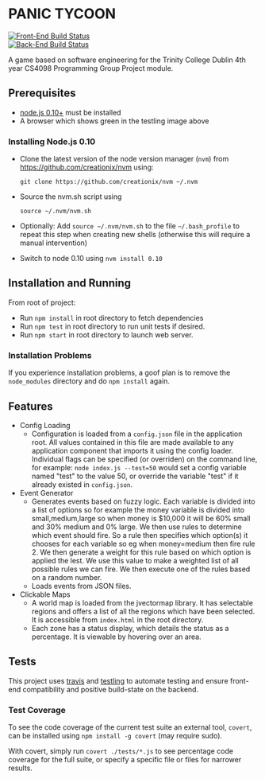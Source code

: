 PANIC TYCOON
============

[![Front-End Build Status](https://ci.testling.com/Panic-Tycoons/panic-tycoon.png)](https://ci.testling.com/Panic-Tycoons/panic-tycoon)  
[![Back-End Build Status](https://travis-ci.org/Panic-Tycoons/panic-tycoon.png?branch=master)](https://travis-ci.org/Panic-Tycoons/panic-tycoon)

A game based on software engineering for the Trinity College Dublin 4th year CS4098 Programming Group Project module.

## Prerequisites 

* [node.js 0.10+](http://nodejs.org/download/) must be installed 
* A browser which shows green in the testling image above

### Installing Node.js 0.10

* Clone the latest version of the node version manager (`nvm`) from https://github.com/creationix/nvm using:

    ```
    git clone https://github.com/creationix/nvm ~/.nvm
    ```

* Source the nvm.sh script using

    ```
    source ~/.nvm/nvm.sh
    ```

* Optionally: Add `source ~/.nvm/nvm.sh` to the file `~/.bash_profile` to repeat this step when creating new shells (otherwise this will require a manual intervention)

* Switch to node 0.10 using `nvm install 0.10`

## Installation and Running

From root of project:

* Run `npm install` in root directory to fetch dependencies
* Run `npm test` in root directory to run unit tests if desired.
* Run `npm start` in root directory to launch web server.

### Installation Problems

If you experience installation problems, a goof plan is to remove the `node_modules` directory and do `npm install` again.


## Features

* Config Loading
    * Configuration is loaded from a `config.json` file in the application root. All values contained in this file are made available to any application component that imports it using the config loader. Individual flags can be specified (or overriden) on the command line, for example: `node index.js --test=50` would set a config variable named "test" to the value 50, or override the variable "test" if it already existed in `config.json`.
* Event Generator
	* Generates events based on fuzzy logic. Each variable is divided into a list of options so for example the money variable is divided into small,medium,large so when money is $10,000 it will be 60% small and 30% medium and 0% large. We then use rules to determine which event should fire. So a rule then specifies which option(s) it chooses for each variable so eg when money=medium then fire rule 2. We then generate a weight for this rule based on which option is applied the lest. We use this value to make a weighted list of all possible rules we can fire. We then execute one of the rules based on a random number. 
    * Loads events from JSON files.
* Clickable Maps
    * A world map is loaded from the jvectormap library. It has selectable regions and offers a list of all the regions which have been selected. It is accessible from `index.html` in the root directory.
    * Each zone has a status display, which details the status as a percentage. It is viewable by hovering over an area.

## Tests

This project uses [travis](http://travis-ci.org) and [testling](http://ci.testling.com) to automate testing and ensure front-end compatibility and positive build-state on the backend.

### Test Coverage

To see the code coverage of the current test suite an external tool, `covert`, can be installed using `npm install -g covert` (may require sudo).

With covert, simply run `covert ./tests/*.js` to see percentage code coverage for the full suite, or specify a specific file or files for narrower results.
